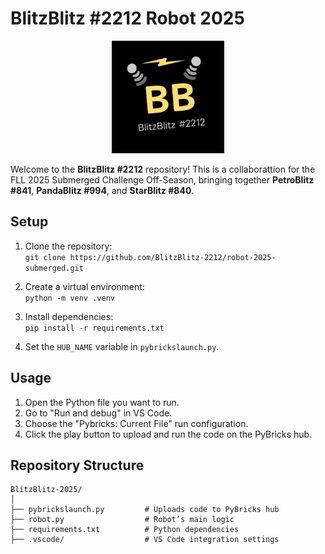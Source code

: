 # BlitzBlitz #2212 Robot 2025 

<div align="center">
  <a href="https://github.com/BlitzBlitz2212/BlitzBlitzBot2025/">
    <img src="public/logo.png" alt="Logo" width="180" height="180">
  </a>
</div>

Welcome to the **BlitzBlitz #2212** repository! This is a collaborattion for the FLL 2025 Submerged Challenge Off-Season, bringing together **PetroBlitz #841**, **PandaBlitz #994**, and **StarBlitz #840**.

## Setup

1. Clone the repository:  
   `git clone https://github.com/BlitzBlitz-2212/robot-2025-submerged.git`
   
2. Create a virtual environment:  
   `python -m venv .venv`

3. Install dependencies:  
   `pip install -r requirements.txt`

4. Set the `HUB_NAME` variable in `pybrickslaunch.py`.

## Usage

1. Open the Python file you want to run.
2. Go to "Run and debug" in VS Code.
3. Choose the "Pybricks: Current File" run configuration.
4. Click the play button to upload and run the code on the PyBricks hub.

## Repository Structure

```
BlitzBlitz-2025/
│
├── pybrickslaunch.py         # Uploads code to PyBricks hub
├── robot.py                  # Robot’s main logic
├── requirements.txt          # Python dependencies
├── .vscode/                  # VS Code integration settings
```

